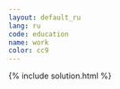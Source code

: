 ```yaml
---
layout: default_ru
lang: ru
code: education
name: work
color: cc9
---
```

{% include solution.html %}
